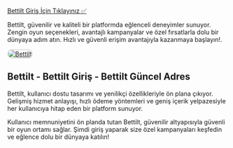 <a href="https://shorto.link/VGlpt">Bettilt Giriş İçin Tıklayınız ✅</a>

<p>Bettilt, güvenilir ve kaliteli bir platformda eğlenceli deneyimler sunuyor. Zengin oyun seçenekleri, avantajlı kampanyalar ve özel fırsatlarla dolu bir dünyaya adım atın. Hızlı ve güvenli erişim avantajıyla kazanmaya başlayın!.</p>

<a href="https://shorto.link/VGlpt" title="Bettilt">
  <img src="https://i.ibb.co/MkY55wf/photo-2025-01-15-16-52-46.jpg" alt="Bettilt" style="max-width: 100%; border: 2px solid #ddd; border-radius: 10px;">
</a>

<h2>Bettilt - Bettilt Giriş - Bettilt Güncel Adres</h2>

<p>Bettilt, kullanıcı dostu tasarımı ve yenilikçi özellikleriyle ön plana çıkıyor. Gelişmiş hizmet anlayışı, hızlı ödeme yöntemleri ve geniş içerik yelpazesiyle her kullanıcıya hitap eden bir platform sunuyor.</p>

<p>Kullanıcı memnuniyetini ön planda tutan Bettilt, güvenilir altyapısıyla güvenli bir oyun ortamı sağlar. Şimdi giriş yaparak size özel kampanyaları keşfedin ve eğlence dolu bir dünyaya katılın!</p>
